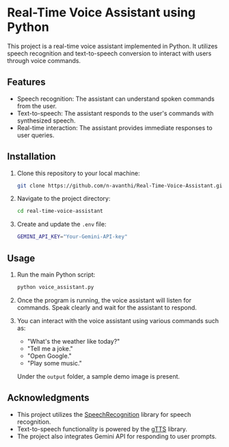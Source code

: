 # Real-Time Voice Assistant using Python

This project is a real-time voice assistant implemented in Python. It utilizes speech recognition and text-to-speech conversion to interact with users through voice commands.

## Features

- Speech recognition: The assistant can understand spoken commands from the user.
- Text-to-speech: The assistant responds to the user's commands with synthesized speech.
- Real-time interaction: The assistant provides immediate responses to user queries.

## Installation

1. Clone this repository to your local machine:

    ```bash
    git clone https://github.com/n-avanthi/Real-Time-Voice-Assistant.git
    ```

2. Navigate to the project directory:

    ```bash
    cd real-time-voice-assistant
    ```

3. Create and update the `.env` file:

    ```bash
    GEMINI_API_KEY="Your-Gemini-API-key"
    ```

## Usage

1. Run the main Python script:

    ```bash
    python voice_assistant.py
    ```

2. Once the program is running, the voice assistant will listen for commands. Speak clearly and wait for the assistant to respond.

3. You can interact with the voice assistant using various commands such as:
   - "What's the weather like today?"
   - "Tell me a joke."
   - "Open Google."
   - "Play some music."

   Under the `output` folder, a sample demo image is present.

## Acknowledgments

- This project utilizes the [SpeechRecognition](https://pypi.org/project/SpeechRecognition/) library for speech recognition.
- Text-to-speech functionality is powered by the [gTTS](https://pypi.org/project/gTTS/) library.
- The project also integrates Gemini API for responding to user prompts.
